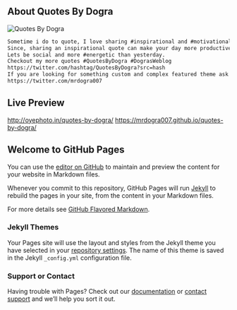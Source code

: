 ## About Quotes By Dogra
![Quotes By Dogra](http://cloud.oyephoto.in/quotes-by-dogra/logo-icons/120.png)

```markdown
Sometime i do to quote, I love sharing #inspirational and #motivational quotes. 
Since, sharing an inspirational quote can make your day more productive and great. 
Lets be social and more #energetic than yesterday. 
Checkout my more quotes #QuotesByDogra #DograsWeblog 
https://twitter.com/hashtag/QuotesByDogra?src=hash
If you are looking for something custom and complex featured theme ask me! 
https://twitter.com/mrdogra007
```

## Live Preview
http://oyephoto.in/quotes-by-dogra/
https://mrdogra007.github.io/quotes-by-dogra/


## Welcome to GitHub Pages

You can use the [editor on GitHub](https://github.com/mrdogra007/quotes-by-dogra/edit/master/README.md) to maintain and preview the content for your website in Markdown files.

Whenever you commit to this repository, GitHub Pages will run [Jekyll](https://jekyllrb.com/) to rebuild the pages in your site, from the content in your Markdown files.

For more details see [GitHub Flavored Markdown](https://guides.github.com/features/mastering-markdown/).

### Jekyll Themes

Your Pages site will use the layout and styles from the Jekyll theme you have selected in your [repository settings](https://github.com/mrdogra007/quotes-by-dogra/settings). The name of this theme is saved in the Jekyll `_config.yml` configuration file.

### Support or Contact

Having trouble with Pages? Check out our [documentation](https://help.github.com/categories/github-pages-basics/) or [contact support](https://github.com/contact) and we’ll help you sort it out.
